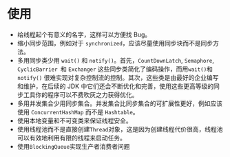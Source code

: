 # 使用

- 给线程起个有意义的名字，这样可以方便找 Bug。
- 缩小同步范围，例如对于 `synchronized`，应该尽量使用同步块而不是同步方法。
- 多用同步类少用 `wait()` 和 `notify()`。首先，`CountDownLatch`, `Semaphore`, `CyclicBarrier `和 `Exchanger` 这些同步类简化了编码操作，而用` wait() `和 `notify()` 很难实现对复杂控制流的控制。其次，这些类是由最好的企业编写和维护，在后续的 JDK 中它们还会不断优化和完善，使用这些更高等级的同步工具你的程序可以不费吹灰之力获得优化。
- 多用并发集合少用同步集合。并发集合比同步集合的可扩展性更好，例如应该使用 `ConcurrentHashMap` 而不是 `Hashtable`。
- 使用本地变量和不可变类来保证线程安全。
- 使用线程池而不是直接创建`Thread`对象，这是因为创建线程代价很高，线程池可以有效地利用有限的线程来启动任务。
- 使用`BlockingQueue`实现生产者消费者问题
